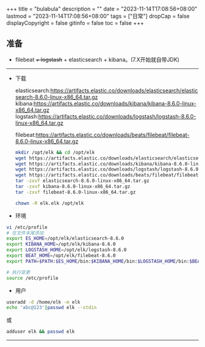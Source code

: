+++
title = "bulabula"
description = ""
date = "2023-11-14T17:08:56+08:00"
lastmod = "2023-11-14T17:08:56+08:00"
tags = ["日常"]
dropCap = false
displayCopyright = false
gitinfo = false
toc = false
+++

## 准备

- filebeat ~~+ logstash~~ + elasticsearch + kibana。(7.X开始就自带JDK)

------

- 下载

  elasticsearch:https://artifacts.elastic.co/downloads/elasticsearch/elasticsearch-8.6.0-linux-x86_64.tar.gz
  kibana:https://artifacts.elastic.co/downloads/kibana/kibana-8.6.0-linux-x86_64.tar.gz
  logstash:https://artifacts.elastic.co/downloads/logstash/logstash-8.6.0-linux-x86_64.tar.gz

  filebeat:https://artifacts.elastic.co/downloads/beats/filebeat/filebeat-8.6.0-linux-x86_64.tar.gz

  ```sh
  mkdir /opt/elk && cd /opt/elk
  wget https://artifacts.elastic.co/downloads/elasticsearch/elasticsearch-8.6.0-linux-x86_64.tar.gz
  wget https://artifacts.elastic.co/downloads/kibana/kibana-8.6.0-linux-x86_64.tar.gz
  wget https://artifacts.elastic.co/downloads/logstash/logstash-8.6.0-linux-x86_64.tar.gz
  wget https://artifacts.elastic.co/downloads/beats/filebeat/filebeat-8.6.0-linux-x86_64.tar.gz
  tar -zxvf elasticsearch-8.6.0-linux-x86_64.tar.gz
  tar -zxvf kibana-8.6.0-linux-x86_64.tar.gz
  tar -zxvf filebeat-8.6.0-linux-x86_64.tar.gz
  
  chown -R elk.elk /opt/elk
  ```

- 环境

```sh
vi /etc/profile
# 在文件末尾添加
export ES_HOME=/opt/elk/elasticsearch-8.6.0
export KIBANA_HOME=/opt/elk/kibana-8.6.0
export LOGSTASH_HOME=/opt/elk/logstash-8.6.0
export BEAT_HOME=/opt/elk/filebeat-8.6.0
export PATH=$PATH:$ES_HOME/bin:$KIBANA_HOME/bin:$LOGSTASH_HOME/bin:$BEAT_HOME/bin

# 执行变更
source /etc/profile
```



- 用户

```sh
useradd -d /home/elk -m elk
echo 'abc@123'|passwd elk --stdin
```

或

```sh
adduser elk && passwd elk
```



------
